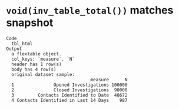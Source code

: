 # `void(inv_table_total())` matches snapshot

    Code
      tbl_html
    Output
      a flextable object.
      col_keys: `measure`, `N` 
      header has 1 row(s) 
      body has 4 row(s) 
      original dataset sample: 
                                    measure      N
      1               Opened Investigations 100000
      2               Closed Investigations  90000
      3         Contacts Identified to Date  48672
      4 Contacts Identified in Last 14 Days    987

